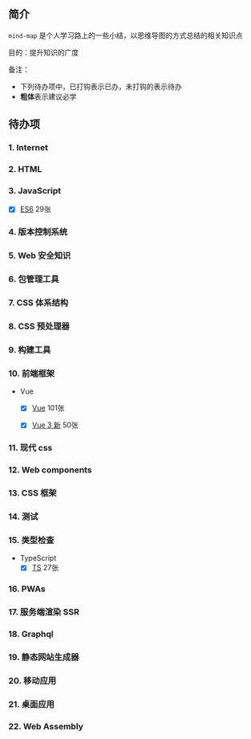 ## 简介

`mind-map` 是个人学习路上的一些小结，以思维导图的方式总结的相关知识点

目的：提升知识的广度

备注：
- 下列待办项中，已打钩表示已办，未打钩的表示待办
- **粗体**表示建议必学
## 待办项
> 


### 1. Internet
### 2. HTML
### 3. JavaScript
- [x] [ES6](https://github.com/jCodeLife/mind-map/tree/master/ES6(29%E5%BC%A0%E5%9B%BE)) 29张
### 4. 版本控制系统
### 5. Web 安全知识

### 6. 包管理工具

### 7. CSS 体系结构

### 8. CSS 预处理器

### 9. 构建工具

### 10. 前端框架
- Vue

    - [x] [Vue](https://github.com/jCodeLife/mind-map/tree/master/Vue(101%E5%BC%A0%E5%9B%BE)) 101张
    - [x] [Vue 3 新](https://github.com/jCodeLife/mind-map/tree/master/Vue3%E6%96%B0%E6%96%87%E6%A1%A3) 50张


### 11. 现代 css

### 12. Web components

### 13. CSS 框架


### 14. 测试

### 15. 类型检查
- TypeScript
    - [x] [TS](https://github.com/jCodeLife/mind-map/tree/master/TS%EF%BC%8827%E5%BC%A0%E5%9B%BE%EF%BC%89) 27张

### 16. PWAs

### 17. 服务端渲染 SSR

### 18. Graphql

### 19. 静态网站生成器

### 20. 移动应用

### 21. 桌面应用

### 22. Web Assembly